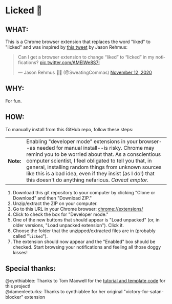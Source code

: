 # Licked :tongue:

## WHAT: 
This is a Chrome browser extension that replaces the word "liked" to "licked" and was inspired by [this tweet](https://twitter.com/SweatingCommas/status/1326882812755128325) by Jason Rehmus:
<blockquote class="twitter-tweet"><p lang="en" dir="ltr">Can I get a browser extension to change “liked” to “licked” in my notifications? <a href="https://t.co/AMElWe8S7l">pic.twitter.com/AMElWe8S7l</a></p>&mdash; Jason Rehmus 🔎📝 (@SweatingCommas) <a href="https://twitter.com/SweatingCommas/status/1326882812755128325?ref_src=twsrc%5Etfw">November 12, 2020</a></blockquote>

## WHY:
For fun.

## HOW:
To manually install from this GitHub repo, follow these steps:

<table><tr>
<th>Note:</th>
<td>Enabling "developer mode" extensions in your browser--as needed for manual install--is risky. Chrome may remind you to be worried about that. As a conscientious computer scientist, I feel obligated to tell you that, in general, installing random things from unknown sources like this is a bad idea, even if they insist (as I do!) that this doesn't do anything nefarious. <i>Caveat emptor.</i></td>
</tr><table>

1. Download this git repository to your computer by clicking "Clone or Download" and then "Download ZIP." 
2. Unzip/extract the ZIP on your computer.
3. Go to this URL in your Chrome browser: [chrome://extensions/](chrome://extensions/)
4. Click to check the box for "Developer mode."
5. One of the new buttons that should appear is "Load unpacked" (or, in older versions, "Load unpacked extension"). Click it. 
6. Choose the folder that the unzipped/extracted files are in (probably called "`licked`").
7. The extension should now appear and the "Enabled" box should be checked. Start browsing your notifications and feeling all those doggy kisses!


## Special thanks:

@cynthiablee: Thanks to Tom Maxwell for the [tutorial and template code](https://9to5google.com/2015/06/14/how-to-make-a-chrome-extensions/) for this project!  
@damenleeturks: Thanks to cynthiablee for her original "victory-for-satan-blocker" extension
